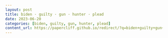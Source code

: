 ```yaml
---
layout: post
title: biden · guilty · gun · hunter · plead
date: 2023-06-20
categories: [biden, guilty, gun, hunter, plead]
content_url: https://papercliff.github.io/redirect/?q=biden+guilty+gun+hunter+plead&tbs=cdr:1,cd_min:6/19/2023,cd_max:6/21/2023
---
```


